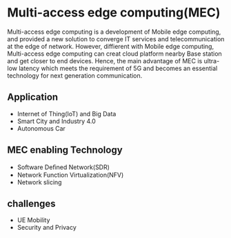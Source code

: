# Multi-access edge computing(MEC)
Multi-access edge computing is a development of Mobile edge computing, and provided a new solution to converge IT services and telecommunication at the edge of network.
However, diffierent with Mobile edge computing, Multi-access edge computing can creat cloud platform nearby Base station and get closer to end devices.
Hence, the main advantage of MEC is ultra-low latency which meets the requirement of 5G and becomes an essential technology for next generation communication.
## Application
* Internet of Thing(IoT) and Big Data
* Smart City and Industry 4.0
* Autonomous Car
## MEC enabling Technology
* Software Deﬁned Network(SDR)
* Network Function Virtualization(NFV)
* Network slicing
## challenges
*  UE Mobility
* Security and Privacy
